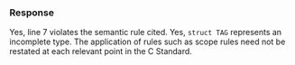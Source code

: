 ### Response

Yes, line 7 violates the semantic rule cited. Yes, `struct TAG` represents an
incomplete type. The application of rules such as scope rules need not be
restated at each relevant point in the C Standard.
